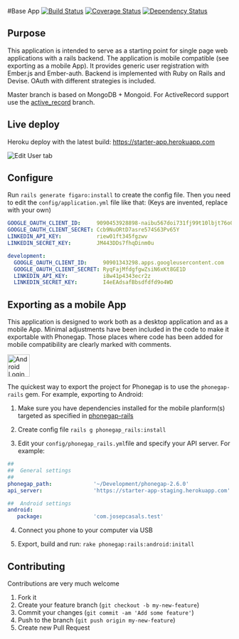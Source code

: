 #Base App
[![Build Status](https://travis-ci.org/joscas/base_app.png?branch=master)](https://travis-ci.org/joscas/base_app)
[![Coverage Status](https://coveralls.io/repos/joscas/base_app/badge.png?branch=master)](https://coveralls.io/r/joscas/base_app)
[![Dependency Status](https://gemnasium.com/joscas/base_app.png)](https://gemnasium.com/joscas/base_app)

## Purpose
This application is intended to serve as a starting point for single page web applications with a rails backend. The application is mobile compatible (see exporting as a mobile App).
It provides generic user registration with Ember.js and Ember-auth. Backend is implemented with Ruby on Rails and Devise. OAuth with different strategies is included.

Master branch is based on MongoDB + Mongoid. For ActiveRecord support use the [active_record](https://github.com/joscas/base_app/tree/active_record "ActiveRecord supported") branch. 

## Live deploy

Heroku deploy with the latest build: <a href="https://starter-app.herokuapp.com" target="_blank">https://starter-app.herokuapp.com</a>


![Edit User tab](http://joscas.github.com/base_app/desktop_edit_user.png)

## Configure

Run `rails generate figaro:install` to create the config file. Then you need to edit the `config/application.yml` file like that:
(Keys are invented, replace with your own)

```yaml
GOOGLE_OAUTH_CLIENT_ID:     9090453928898-naibu567doi731fj99t10lbjt76o0s.apps.googleusercontent.com
GOOGLE_OAUTH_CLIENT_SECRET: Ccb9NuORtD7asre574S63Pv65Y
LINKEDIN_API_KEY:           riew01ft345fgzwv
LINKEDIN_SECRET_KEY:        JM443DDs7fhqDinm0u

development:
  GOOGLE_OAUTH_CLIENT_ID:     90901343298.apps.googleusercontent.com
  GOOGLE_OAUTH_CLIENT_SECRET: RyqFajMfdgfgwZsiN6xKt8GE1D
  LINKEDIN_API_KEY:           i8w41p4343ecr2z
  LINKEDIN_SECRET_KEY:        I4eEAdsafBbsdfdfd9o4WD
```

## Exporting as a mobile App

This application is designed to work both as a desktop application and as a mobile App. Minimal adjustments have been included in the code to make it exportable with Phonegap. Those places where code has been added for mobile compatibility are clearly marked with comments.

<img src="http://joscas.github.com/base_app/android_login.png" alt="Android Login" style="width:50px;"/>

The quickest way to export the project for Phonegap is to use the `phonegap-rails` gem. For example, exporting to Android:

1. Make sure you have dependencies installed for the mobile planform(s) targeted as specified in [phonegap-rails](https://github.com/joscas/phonegap-rails)

2. Create config file `rails g phonegap_rails:install`

3. Edit your `config/phonegap_rails.yml`file and specify your API server. For example:

```yaml
##
##  General settings
##
phonegap_path:             '~/Development/phonegap-2.6.0'
api_server:                'https://starter-app-staging.herokuapp.com'

##  Android settings
android:
   package:                'com.josepcasals.test'
```

4. Connect you phone to your computer via USB

5. Export, build and run: `rake phonegap:rails:android:initall`


## Contributing
Contributions are very much welcome

1. Fork it
2. Create your feature branch (`git checkout -b my-new-feature`)
3. Commit your changes (`git commit -am 'Add some feature'`)
4. Push to the branch (`git push origin my-new-feature`)
5. Create new Pull Request